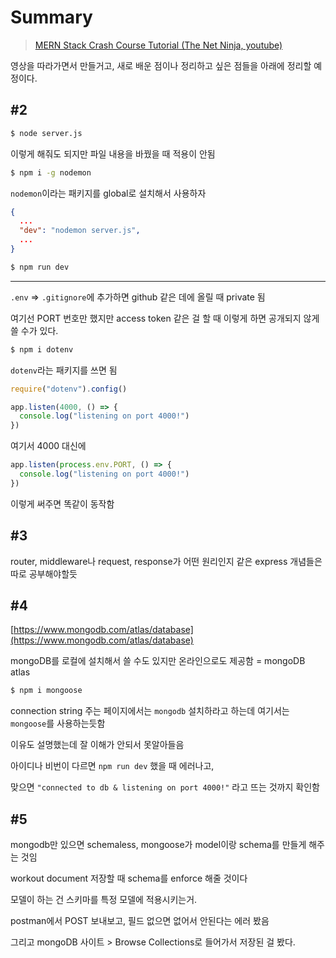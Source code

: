 # Summary

> [MERN Stack Crash Course Tutorial (The Net Ninja, youtube)](https://www.youtube.com/playlist?list=PL4cUxeGkcC9iJ_KkrkBZWZRHVwnzLIoUE)

영상을 따라가면서 만들거고, 새로 배운 점이나 정리하고 싶은 점들을 아래에 정리할 예정이다.

## #2

```bash
$ node server.js
```

이렇게 해줘도 되지만 파일 내용을 바꿨을 때 적용이 안됨

```bash
$ npm i -g nodemon
```

`nodemon`이라는 패키지를 global로 설치해서 사용하자

```json
{
  ...
  "dev": "nodemon server.js",
  ...
}
```

```bash
$ npm run dev
```

---

`.env` => `.gitignore`에 추가하면 github 같은 데에 올릴 때 private 됨

여기선 PORT 번호만 했지만 access token 같은 걸 할 때 이렇게 하면 공개되지 않게 쓸 수가 있다.

```bash
$ npm i dotenv
```

`dotenv`라는 패키지를 쓰면 됨

```js
require("dotenv").config()
```

```js
app.listen(4000, () => {
  console.log("listening on port 4000!")
})
```

여기서 4000 대신에

```js
app.listen(process.env.PORT, () => {
  console.log("listening on port 4000!")
})
```

이렇게 써주면 똑같이 동작함

## #3

router, middleware나 request, response가 어떤 원리인지 같은 express 개념들은 따로 공부해야할듯

## #4

[https://www.mongodb.com/atlas/database](https://www.mongodb.com/atlas/database)

mongoDB를 로컬에 설치해서 쓸 수도 있지만 온라인으로도 제공함 = mongoDB atlas

```bash
$ npm i mongoose
```

connection string 주는 페이지에서는 `mongodb` 설치하라고 하는데 여기서는 `mongoose`를 사용하는듯함

이유도 설명했는데 잘 이해가 안되서 못알아들음

아이디나 비번이 다르면 `npm run dev` 했을 때 에러나고,

맞으면 `"connected to db & listening on port 4000!"` 라고 뜨는 것까지 확인함

## #5

mongodb만 있으면 schemaless, mongoose가 model이랑 schema를 만들게 해주는 것임

workout document 저장할 때 schema를 enforce 해줄 것이다

모델이 하는 건 스키마를 특정 모델에 적용시키는거.

postman에서 POST 보내보고, 필드 없으면 없어서 안된다는 에러 봤음

그리고 mongoDB 사이트 > Browse Collections로 들어가서 저장된 걸 봤다.